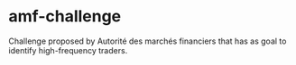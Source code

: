 # amf-challenge
Challenge proposed by Autorité des marchés financiers that has as goal to identify high-frequency traders.
